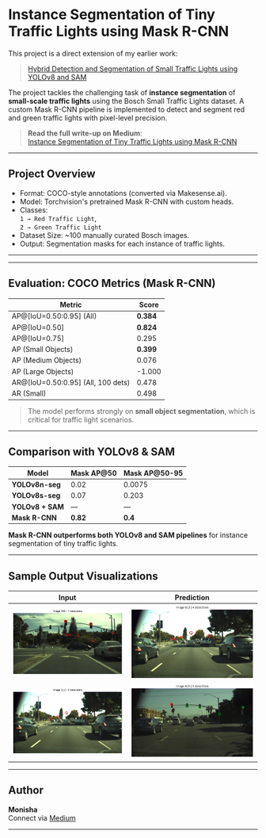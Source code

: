 # Instance Segmentation of Tiny Traffic Lights using Mask R-CNN

This project is a direct extension of my earlier work:
> [Hybrid Detection and Segmentation of Small Traffic Lights using YOLOv8 and SAM](https://github.com/Monisha-RK10/Hybrid-Detection-and-Segmentation-of-Small-Traffic-Lights-using-YOLOv8-and-SAM)

The project tackles the challenging task of **instance segmentation** of **small-scale traffic lights** using the Bosch Small Traffic Lights dataset. A custom Mask R-CNN pipeline is implemented to detect and segment red and green traffic lights with pixel-level precision.

> **Read the full write-up on Medium**:  
> [Instance Segmentation of Tiny Traffic Lights using Mask R-CNN](https://medium.com/@monishatemp20/instance-segmentation-of-tiny-traffic-lights-using-mask-r-cnn-bosch-dataset-f88a8d33e1e3)

---

## Project Overview

- Format: COCO-style annotations (converted via Makesense.ai).
- Model: Torchvision's pretrained Mask R-CNN with custom heads.
- Classes:  
  `1 → Red Traffic Light`,  
  `2 → Green Traffic Light`
- Dataset Size: ~100 manually curated Bosch images.
- Output: Segmentation masks for each instance of traffic lights.

---


---

## Evaluation: COCO Metrics (Mask R-CNN)

| Metric                           | Score     |
|----------------------------------|-----------|
| AP@[IoU=0.50:0.95] (All)         | **0.384** |
| AP@[IoU=0.50]                    | **0.824** |
| AP@[IoU=0.75]                    | 0.295     |
| AP (Small Objects)               | **0.399** |
| AP (Medium Objects)              | 0.076     |
| AP (Large Objects)               | -1.000    |
| AR@[IoU=0.50:0.95] (All, 100 dets) | 0.478   |
| AR (Small)                      | 0.498     |

> The model performs strongly on **small object segmentation**, which is critical for traffic light scenarios.

---

## Comparison with YOLOv8 & SAM

| Model           | Mask AP@50 | Mask AP@50-95 |
|----------------|------------|----------------|
| **YOLOv8n-seg** | 0.02       | 0.0075         |
| **YOLOv8s-seg** | 0.07       | 0.203          |
| **YOLOv8 + SAM**| —          | —              |
| **Mask R-CNN**  | **0.82**   | **0.4**        |

 **Mask R-CNN outperforms both YOLOv8 and SAM pipelines** for instance segmentation of tiny traffic lights.

---

## Sample Output Visualizations

| Input | Prediction |
|-------|------------|
| ![](results/img_009.png) | ![](results/img_013.png) |
| ![](results/img_013.png) | ![](results/img_015.png) |

---


## Author

**Monisha**  
Connect via [Medium](https://medium.com/@monishatemp20)  

---




